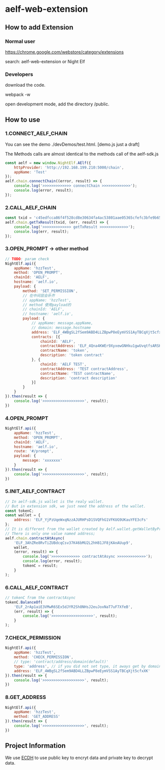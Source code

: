 # aelf-web-extension

## How to add Extension

### Normal user

https://chrome.google.com/webstore/category/extensions

search: aelf-web-extension or Night Elf

### Developers

download the code.

webpack -w

open development mode, add the directory /public.

## How to use

### 1.CONNECT_AELF_CHAIN

You can see the demo ./devDemos/test.html. [demo.js just a draft]

The Methods calls are almost identical to the methods call of the aelf-sdk.js

```javascript
const aelf = new window.NightElf.AElf({
    httpProvider: 'http://192.168.199.210:5000/chain',
    appName: 'Test'
});
aelf.chain.connectChain((error, result) => {
    console.log('>>>>>>>>>>>>> connectChain >>>>>>>>>>>>>');
    console.log(error, result);
});
```

### 2.CALL_AELF_CHAIN

```javascript
const txid = 'c45edfcca86f4f528cd8e30634fa4ac53801aae05365cfefc3bfe9b652fe5768';
aelf.chain.getTxResult(txid, (err, result) => {
    console.log('>>>>>>>>>>>>> getTxResult >>>>>>>>>>>>>');
    console.log(err, result);
});
```

### 3.OPEN_PROMPT -> other method

```javascript
// TODO: param check
NightElf.api({
    appName: 'hzzTest',
    method: 'OPEN_PROMPT',
    chainId: 'AELF',
    hostname: 'aelf.io',
    payload: {
        method: 'SET_PERMISSION',
        // 在中间层会补齐
        // appName: 'hzzTest',
        // method 使用payload的
        // chainId: 'AELF',
        // hostname: 'aelf.io',
        payload: {
            // appName: message.appName,
            // domain: message.hostname
            address: 'ELF_4WBgSL2fSem9ABD4LLZBpwP8eEymVSS1AyTBCqXjt5cfxXK',
            contracts: [{
                chainId: 'AELF',
                contractAddress: 'ELF_4Qna4KWEr9XyxewGNHku1gwUvqtfsARSHcwjd3WXBpLw9Yx',
                contractName: 'token',
                description: 'token contract'
            }, {
                chainId: 'AELF TEST',
                contractAddress: 'TEST contractAddress',
                contractName: 'TEST contractName',
                description: 'contract description'
            }]
        }
    }
}).then(result => {
    console.log('>>>>>>>>>>>>>>>>>>>', result);
})
```

### 4.OPEN_PROMPT

```javascript
NightElf.api({
    appName: 'hzzTest',
    method: 'OPEN_PROMPT',
    chainId: 'AELF',
    hostname: 'aelf.io',
    route: '#/prompt',
    payload: {
        message: 'xxxxxxx'
    }
}).then(result => {
    console.log('>>>>>>>>>>>>>>>>>>>', result);
})
```

### 5.INIT_AELF_CONTRACT

```javascript
// In aelf-sdk.js wallet is the realy wallet.
// But in extension sdk, we just need the address of the wallet.
const tokenC;
const wallet = {
    address: 'ELF_YjPzUqeWxqNzzAJURHPsD1SVQFhG1VFKUG9UKauYFE3cFs'
};
// It is different from the wallet created by Aelf.wallet.getWalletByPrivateKey();
// There is only one value named address;
aelf.chain.contractAtAsync(
    'ELF_3AhZRe8RvTiZUBdcqCsv37K46bMU2L2hH81JF8jKAnAUup9',
    wallet,
    (error, result) => {
        console.log('>>>>>>>>>>>>> contractAtAsync >>>>>>>>>>>>>');
        console.log(error, result);
        tokenC = result;
    }
);
```

### 6.CALL_AELF_CONTRACT

```javascript
// tokenC from the contractAsync
tokenC.BalanceOf(
    'ELF_2rAp1aiE3VMwR6SEx5dJYR2Sh8NHsJ2euJoxNaT7uF7XfeB',
    (err, result) => {
        console.log('>>>>>>>>>>>>>>>>>>>', result);
    }
);
```

### 7.CHECK_PERMISSION

```javascript
NightElf.api({
    appName: 'hzzTest',
    method: 'CHECK_PERMISSION',
    // type: 'contract/address/domain(default)'
    type: 'address', // if you did not set type, it aways get by domain.
    address: 'ELF_4WBgSL2fSem9ABD4LLZBpwP8eEymVSS1AyTBCqXjt5cfxXK'
}).then(result => {
    console.log('>>>>>>>>>>>>>>>>>>>', result);
})
```

### 8.GET_ADDRESS

```javascript
NightElf.api({
    appName: 'hzzTest',
    method: 'GET_ADDRESS'
}).then(result => {
    console.log('>>>>>>>>>>>>>>>>>>>', result);
})
```

## Project Information

We use [ECDH](https://github.com/indutny/elliptic) to use public key to  encryt data and private key to decrypt data.